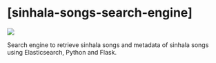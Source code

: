 # [sinhala-songs-search-engine]

[![](https://img.shields.io/badge/license-MIT-green.svg)](https://github.com/maduranga95/sinhala-songs-search-engine/blob/master/LICENSE)


Search engine to retrieve sinhala songs and metadata of sinhala songs using Elasticsearch, Python and Flask.